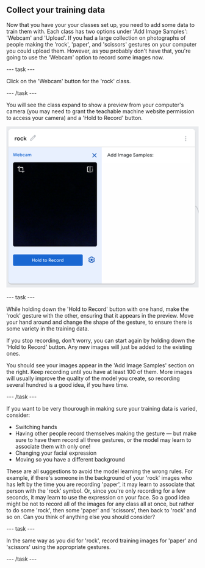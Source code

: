 ## Collect your training data

Now that you have your your classes set up, you need to add some data to train them with. Each class has two options under 'Add Image Samples': 'Webcam' and 'Upload'. If you had a large collection on photographs of people making the 'rock', 'paper', and 'scissors' gestures on your computer you could upload them. However, as you probably don't have that, you're going to use the 'Webcam' option to record some images now.

--- task ---

Click on the 'Webcam' button for the 'rock' class.

--- /task ---

You will see the class expand to show a preview from your computer's camera (you may need to grant the teachable machine website permission to access your camera) and a 'Hold to Record' button.

![](images/tm_webcam_images.png)

--- task ---

While holding down the 'Hold to Record' button with one hand, make the 'rock' gesture with the other, ensuring that it appears in the preview. Move your hand around and change the shape of the gesture, to ensure there is some variety in the training data.

If you stop recording, don't worry, you can start again by holding down the 'Hold to Record' button. Any new images will just be added to the existing ones.

You should see your images appear in the 'Add Image Samples' section on the right. Keep recording until you have at least 100 of them. More images will usually improve the quality of the model you create, so recording several hundred is a good idea, if you have time.

--- /task ---

If you want to be very thourough in making sure your training data is varied, consider:

  + Switching hands
  + Having other people record themselves making the gesture — but make sure to have them record all three gestures, or the model may learn to associate them with only one!
  + Changing your facial expression
  + Moving so you have a different background

These are all suggestions to avoid the model learning the wrong rules. For example, if there's someone in the background of your 'rock' images who has left by the time you are recording 'paper', it may learn to associate that person with the 'rock' symbol. Or, since you're only recording for a few seconds, it may learn to use the expression on your face. So a good idea might be not to record all of the images for any class all at once, but rather to do some 'rock', then some 'paper' and 'scissors', then back to 'rock' and so on. Can you think of anything else you should consider?

--- task ---

In the same way as you did for 'rock', record training images for 'paper' and 'scissors' using the appropriate gestures.

--- /task ---